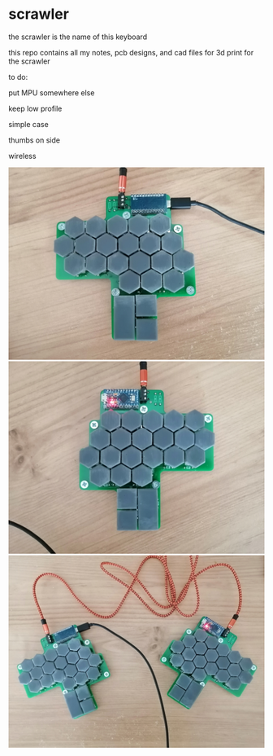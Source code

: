 # scrawler
the scrawler is the name of this keyboard

this repo contains all my notes, pcb designs, and cad files for 3d print for the scrawler

to do:

put MPU somewhere else

keep low profile

simple case

thumbs on side

wireless

![prototype left side](notes/prototype/IMG_20210712_093350.jpg)
![prototype right side](notes/prototype/IMG_20210712_093407.jpg)
![prototype both sides](notes/prototype/IMG_20210712_093523.jpg)
